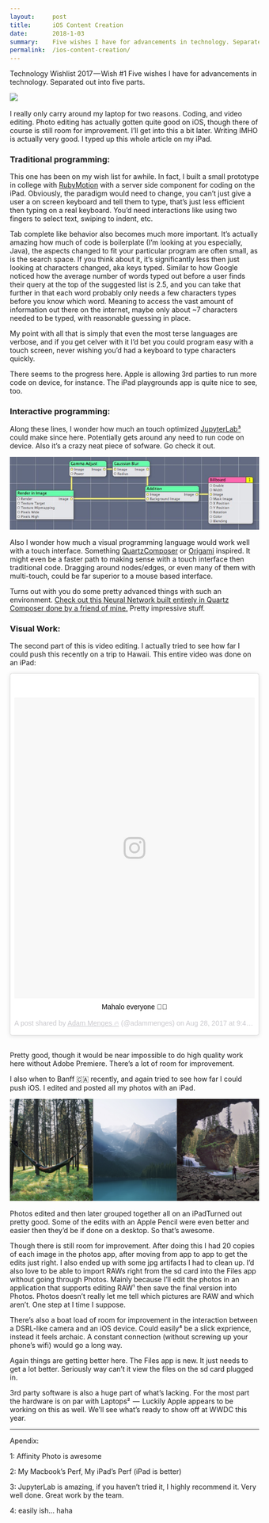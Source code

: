 ```yaml
---
layout:     post
title:      iOS Content Creation
date:       2018-1-03
summary:    Five wishes I have for advancements in technology. Separated out into five parts.
permalink:  /ios-content-creation/
---
```


Technology Wishlist 2017 — Wish #1
Five wishes I have for advancements in technology. Separated out into five parts.

![](https://cdn-images-1.medium.com/max/2000/0*iUBChDl0qm8IaItE.)

I really only carry around my laptop for two reasons. Coding, and video editing. Photo editing has actually gotten quite good on iOS, though there of course is still room for improvement. I’ll get into this a bit later. Writing IMHO is actually very good. I typed up this whole article on my iPad.

### Traditional programming:

This one has been on my wish list for awhile. In fact, I built a small prototype in college with [RubyMotion](http://www.rubymotion.com) with a server side component for coding on the iPad.
Obviously, the paradigm would need to change, you can’t just give a user a on screen keyboard and tell them to type, that’s just less efficient then typing on a real keyboard. You’d need interactions like using two fingers to select text, swiping to indent, etc.

Tab complete like behavior also becomes much more important. It’s actually amazing how much of code is boilerplate (I’m looking at you especially, Java), the aspects changed to fit your particular program are often small, as is the search space. If you think about it, it’s significantly less then just looking at characters changed, aka keys typed. Similar to how Google noticed how the average number of words typed out before a user finds their query at the top of the suggested list is 2.5, and you can take that further in that each word probably only needs a few characters types before you know which word. Meaning to access the vast amount of information out there on the internet, maybe only about ~7 characters needed to be typed, with reasonable guessing in place.

My point with all that is simply that even the most terse languages are verbose, and if you get celver with it I’d bet you could program easy with a touch screen, never wishing you’d had a keyboard to type characters quickly.

There seems to the progress here. Apple is allowing 3rd parties to run more code on device, for instance. The iPad playgrounds app is quite nice to see, too.

### Interactive programming:

Along these lines, I wonder how much an touch optimized [JupyterLab³](https://github.com/jupyterlab/jupyterlab) could make since here. Potentially gets around any need to run code on device. Also it’s a crazy neat piece of sofware. Go check it out.

![](/images/qc.jpeg)

Also I wonder how much a visual programming language would work well with a touch interface. Something [QuartzComposer](https://developer.apple.com/library/content/documentation/GraphicsImaging/Conceptual/QuartzComposerUserGuide/qc_concepts/qc_concepts.html#//apple_ref/doc/uid/TP40005381-CH212-SW9) or [Origami](https://origami.design) inspired. It might even be a faster path to making sense with a touch interface then traditional code. Dragging around nodes/edges, or even many of them with multi-touch, could be far superior to a mouse based interface.

Turns out with you do some pretty advanced things with such an environment. [Check out this Neural Network built entirely in Quartz Composer done by a friend of mine.](https://www.youtube.com/watch?v=eUEr4P_RWDA) Pretty impressive stuff.

### Visual Work:

The second part of this is video editing. I actually tried to see how far I could push this recently on a trip to Hawaii. This entire video was done on an iPad:

<center><blockquote class="instagram-media" data-instgrm-captioned data-instgrm-permalink="https://www.instagram.com/p/BYWDHiKFeY-/" data-instgrm-version="8" style=" background:#FFF; border:0; border-radius:3px; box-shadow:0 0 1px 0 rgba(0,0,0,0.5),0 1px 10px 0 rgba(0,0,0,0.15); margin: 1px; max-width:658px; padding:0; width:99.375%; width:-webkit-calc(100% - 2px); width:calc(100% - 2px);"><div style="padding:8px;"> <div style=" background:#F8F8F8; line-height:0; margin-top:40px; padding:62.5% 0; text-align:center; width:100%;"> <div style=" background:url(data:image/png;base64,iVBORw0KGgoAAAANSUhEUgAAACwAAAAsCAMAAAApWqozAAAABGdBTUEAALGPC/xhBQAAAAFzUkdCAK7OHOkAAAAMUExURczMzPf399fX1+bm5mzY9AMAAADiSURBVDjLvZXbEsMgCES5/P8/t9FuRVCRmU73JWlzosgSIIZURCjo/ad+EQJJB4Hv8BFt+IDpQoCx1wjOSBFhh2XssxEIYn3ulI/6MNReE07UIWJEv8UEOWDS88LY97kqyTliJKKtuYBbruAyVh5wOHiXmpi5we58Ek028czwyuQdLKPG1Bkb4NnM+VeAnfHqn1k4+GPT6uGQcvu2h2OVuIf/gWUFyy8OWEpdyZSa3aVCqpVoVvzZZ2VTnn2wU8qzVjDDetO90GSy9mVLqtgYSy231MxrY6I2gGqjrTY0L8fxCxfCBbhWrsYYAAAAAElFTkSuQmCC); display:block; height:44px; margin:0 auto -44px; position:relative; top:-22px; width:44px;"></div></div> <p style=" margin:8px 0 0 0; padding:0 4px;"> <a href="https://www.instagram.com/p/BYWDHiKFeY-/" style=" color:#000; font-family:Arial,sans-serif; font-size:14px; font-style:normal; font-weight:normal; line-height:17px; text-decoration:none; word-wrap:break-word;" target="_blank">Mahalo everyone 🤙🏻</a></p> <p style=" color:#c9c8cd; font-family:Arial,sans-serif; font-size:14px; line-height:17px; margin-bottom:0; margin-top:8px; overflow:hidden; padding:8px 0 7px; text-align:center; text-overflow:ellipsis; white-space:nowrap;">A post shared by <a href="https://www.instagram.com/adammenges/" style=" color:#c9c8cd; font-family:Arial,sans-serif; font-size:14px; font-style:normal; font-weight:normal; line-height:17px;" target="_blank"> Adam Menges 🔥</a> (@adammenges) on <time style=" font-family:Arial,sans-serif; font-size:14px; line-height:17px;" datetime="2017-08-28T16:40:14+00:00">Aug 28, 2017 at 9:40am PDT</time></p></div></blockquote> <script async defer src="//www.instagram.com/embed.js"></script></center>

<br />

Pretty good, though it would be near impossible to do high quality work here without Adobe Premiere. There’s a lot of room for improvement.

I also when to Banff 🇨🇦 recently, and again tried to see how far I could push iOS. I edited and posted all my photos with an iPad.

![](/images/banff.png)

Photos edited and then later grouped together all on an iPadTurned out pretty good. Some of the edits with an Apple Pencil were even better and easier then they’d be if done on a desktop. So that’s awesome.

Though there is still room for improvement. After doing this I had 20 copies of each image in the photos app, after moving from app to app to get the edits just right. I also ended up with some jpg artifacts I had to clean up. I’d also love to be able to import RAWs right from the sd card into the Files app without going through Photos. Mainly because I’ll edit the photos in an application that supports editing RAW¹ then save the final version into Photos. Photos doesn’t really let me tell which pictures are RAW and which aren’t. One step at I time I suppose.

There’s also a boat load of room for improvement in the interaction between a DSRL-like camera and an iOS device. Could easily⁴ be a slick exprience, instead it feels archaic. A constant connection (without screwing up your phone’s wifi) would go a long way.

Again things are getting better here. The Files app is new. It just needs to get a lot better. Seriously way can’t it view the files on the sd card plugged in.

3rd party software is also a huge part of what’s lacking. For the most part the hardware is on par with Laptops²  —  Luckily Apple appears to be working on this as well. We’ll see what’s ready to show off at WWDC this year.

---

Apendix:

1: Affinity Photo is awesome

2: My Macbook’s Perf, My iPad’s Perf (iPad is better)

3: JupyterLab is amazing, if you haven’t tried it, I highly recommend it. Very well done. Great work by the team.

4: easily ish… haha


